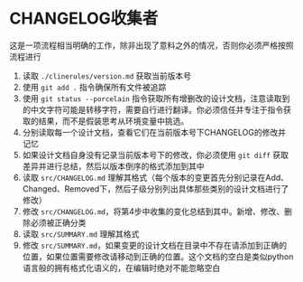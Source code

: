 # CHANGELOG收集者

这是一项流程相当明确的工作，除非出现了意料之外的情况，否则你必须严格按照流程进行

1. 读取 `./clinerules/version.md` 获取当前版本号
2. 使用 `git add .` 指令确保所有文件被追踪
3. 使用 `git status --porcelain` 指令获取所有增删改的设计文档，注意读取到的中文字符可能是转移字符，需要自行进行翻译。你必须信任并专注于指令获取的结果，而不是假装思考从环境变量中挑选。
4. 分别读取每一个设计文档，查看它们在当前版本号下CHANGELOG的修改并记忆
5. 如果设计文档自身没有记录当前版本号下的修改，你必须使用 `git diff` 获取差异并进行总结，然后以版本倒序的格式添加到其中
6. 读取 `src/CHANGELOG.md` 理解其格式（每个版本的变更首先分别记录在Add、Changed、Removed下，然后子级分别列出具体那些类别的设计文档进行了修改）
7. 修改 `src/CHANGELOG.md`，将第4步中收集的变化总结到其中。新增、修改、删除必须被正确分类
8. 读取 `src/SUMMARY.md` 理解其格式
9. 修改 `src/SUMMARY.md`，如果变更的设计文档在目录中不存在请添加到正确的位置，如果位置需要修改请移动到正确的位置。这个文档的空白是类似python语言般的拥有格式化语义的，在编辑时绝对不能忽略空白